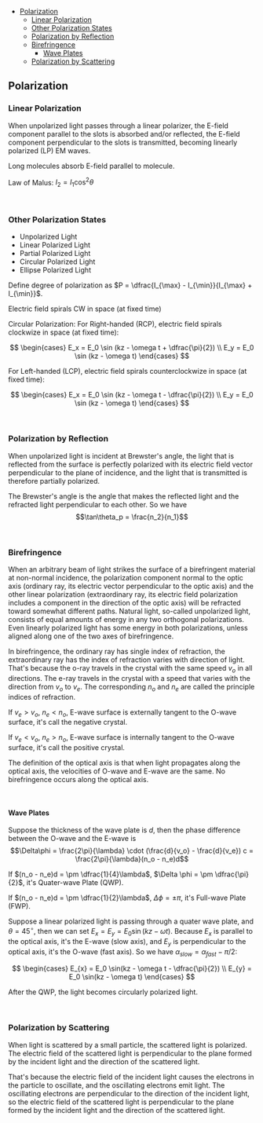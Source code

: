 
- [Polarization](#polarization)
  - [Linear Polarization](#linear-polarization)
  - [Other Polarization States](#other-polarization-states)
  - [Polarization by Reflection](#polarization-by-reflection)
  - [Birefringence](#birefringence)
    - [Wave Plates](#wave-plates)
  - [Polarization by Scattering](#polarization-by-scattering)






## Polarization
### Linear Polarization
When unpolarized light passes through a linear polarizer, the E-field component parallel to the slots is absorbed and/or reflected, the E-field component perpendicular to the slots is transmitted, becoming linearly polarized (LP) EM waves.

Long molecules absorb E-field parallel to molecule.

Law of Malus: $I_2 = I_1\cos^2\theta$






<br>

### Other Polarization States
- Unpolarized Light
- Linear Polarized Light
- Partial Polarized Light
- Circular Polarized Light
- Ellipse Polarized Light

Define degree of polarization as $P = \dfrac{I_{\max} - I_{\min}}{I_{\max} + I_{\min}}$.

Electric field spirals CW in space (at fixed time)

Circular Polarization: For Right-handed (RCP), electric field spirals clockwize in space (at fixed time):

$$
\begin{cases}
  E_x = E_0 \sin (kz - \omega t + \dfrac{\pi}{2}) \\
  E_y = E_0 \sin (kz - \omega t)
\end{cases}
$$

For Left-handed (LCP), electric field spirals counterclockwize in space (at fixed time):

$$
\begin{cases}
  E_x = E_0 \sin (kz - \omega t - \dfrac{\pi}{2}) \\
  E_y = E_0 \sin (kz - \omega t)
\end{cases}
$$





<br>

### Polarization by Reflection
When unpolarized light is incident at Brewster's angle, the light that is reflected from the surface is perfectly polarized with its electric field vector perpendicular to the plane of incidence, and the light that is transmitted is therefore partially polarized.

The Brewster's angle is the angle that makes the reflected light and the refracted light perpendicular to each other. So we have $$\tan\theta_p = \frac{n_2}{n_1}$$






<br>

### Birefringence
When an arbitrary beam of light strikes the surface of a birefringent material at non-normal incidence, the polarization component normal to the optic axis (ordinary ray, its electric vector perpendicular to the optic axis) and the other linear polarization (extraordinary ray, its electric field polarization includes a component in the direction of the optic axis) will be refracted toward somewhat different paths. Natural light, so-called unpolarized light, consists of equal amounts of energy in any two orthogonal polarizations. Even linearly polarized light has some energy in both polarizations, unless aligned along one of the two axes of birefringence.

In birefringence, the ordinary ray has single index of refraction, the extraordinary ray has the index of refraction varies with direction of light. That's because the o-ray travels in the crystal with the same speed $v_o$ in all directions. The e-ray travels in the crystal with a speed that varies with the direction from $v_o$ to $v_e$. The corresponding $n_o$ and $n_e$ are called the principle indices of refraction.

If $v_e > v_o$, $n_e < n_o$, E-wave surface is externally tangent to the O-wave surface, it's call the negative crystal.

If $v_e < v_o$, $n_e > n_o$, E-wave surface is internally tangent to the O-wave surface, it's call the positive crystal.

The definition of the optical axis is that when light propagates along the optical axis, the velocities of O-wave and E-wave are the same. No birefringence occurs along the optical axis.


<br>

#### Wave Plates
Suppose the thickness of the wave plate is $d$, then the phase difference between the O-wave and the E-wave is $$\Delta\phi = \frac{2\pi}{\lambda} \cdot (\frac{d}{v_o} - \frac{d}{v_e}) c = \frac{2\pi}{\lambda}(n_o - n_e)d$$

If $(n_o - n_e)d = \pm \dfrac{1}{4}\lambda$, $\Delta \phi = \pm \dfrac{\pi}{2}$, it's Quater-wave Plate (QWP).

If $(n_o - n_e)d = \pm \dfrac{1}{2}\lambda$, $\Delta \phi = \pm \pi$, it's Full-wave Plate (FWP).

Suppose a linear polarized light is passing through a quater wave plate, and $\theta = 45^{\circ}$, then we can set $E_x = E_y = E_0 \sin(kz - \omega t)$. Because $E_x$ is parallel to the optical axis, it's the E-wave (slow axis), and $E_y$ is perpendicular to the optical axis, it's the O-wave (fast axis). So we have $\alpha_{slow} = \alpha_{fast} - \pi/2$:

$$
\begin{cases}
  E_{x} = E_0 \sin(kz - \omega t - \dfrac{\pi}{2}) \\
  E_{y} = E_0 \sin(kz - \omega t)
\end{cases}
$$

After the QWP, the light becomes circularly polarized light.







<br>

### Polarization by Scattering
When light is scattered by a small particle, the scattered light is polarized. The electric field of the scattered light is perpendicular to the plane formed by the incident light and the direction of the scattered light.

That's because the electric field of the incident light causes the electrons in the particle to oscillate, and the oscillating electrons emit light. The oscillating electrons are perpendicular to the direction of the incident light, so the electric field of the scattered light is perpendicular to the plane formed by the incident light and the direction of the scattered light.


